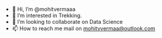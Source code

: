 - 👋 Hi, I’m @mohitvermaaa
- 👀 I’m interested in Trekking.
- 💞️ I’m looking to collaborate on Data Science
- 📫 How to reach me mail on mohitvvermaa@outlook.com

<!---
mohitvermaaa/mohitvermaaa is a ✨ special ✨ repository because its `README.md` (this file) appears on your GitHub profile.
You can click the Preview link to take a look at your changes.
--->
